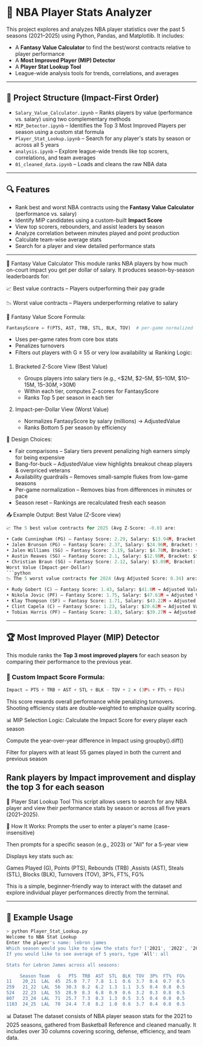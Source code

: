 # 🏀 NBA Player Stats Analyzer

This project explores and analyzes NBA player statistics over the past 5 seasons (2021–2025) using Python, Pandas, and Matplotlib. 
It includes:
- A **Fantasy Value Calculator** to find the best/worst contracts relative to player performance
- A **Most Improved Player (MIP) Detector**
- A **Player Stat Lookup Tool**
- League-wide analysis tools for trends, correlations, and averages

---

## 📁 Project Structure (Impact-First Order)

- `Salary_Value_Calculator.ipynb` – Ranks players by value (performance vs. salary) using two complementary methods  
- `MIP_Detector.ipynb` – Identifies the Top 3 Most Improved Players per season using a custom stat formula  
- `Player_Stat_Lookup.ipynb` – Search for any player's stats by season or across all 5 years  
- `analysis.ipynb` – Explore league-wide trends like top scorers, correlations, and team averages  
- `01_cleaned_data.ipynb` – Loads and cleans the raw NBA data
---

## 🔍 Features

- Rank best and worst NBA contracts using the **Fantasy Value Calculator** (performance vs. salary)
- Identify MIP candidates using a custom-built **Impact Score**
- View top scorers, rebounders, and assist leaders by season
- Analyze correlation between minutes played and point production
- Calculate team-wise average stats
- Search for a player and view detailed performance stats

---
🧮 Fantasy Value Calculator
This module ranks NBA players by how much on-court impact you get per dollar of salary.
It produces season-by-season leaderboards for:

📈 Best value contracts – Players outperforming their pay grade

📉 Worst value contracts – Players underperforming relative to salary

📐 Fantasy Value Score Formula:
```python
FantasyScore = f(PTS, AST, TRB, STL, BLK, TOV)  # per-game normalized
```
- Uses per-game rates from core box stats
- Penalizes turnovers
- Filters out players with G ≤ 55 or very low availability
📊 Ranking Logic:
1) Bracketed Z-Score View (Best Value)
   - Groups players into salary tiers (e.g., <$2M, $2–5M, $5–10M, $10–15M, $15–30M, >$30M)
   - Within each tier, computes Z-scores for FantasyScore
   - Ranks Top 5 per season in each tier

2) Impact-per-Dollar View (Worst Value)
   - Normalizes FantasyScore by salary (millions) → AdjustedValue
   - Ranks Bottom 5 per season by efficiency

🧠 Design Choices:
- Fair comparisons – Salary tiers prevent penalizing high earners simply for being expensive
- Bang-for-buck – AdjustedValue view highlights breakout cheap players & overpriced veterans
- Availability guardrails – Removes small-sample flukes from low-game seasons
- Per-game normalization – Removes bias from differences in minutes or pace
- Season reset – Rankings are recalculated fresh each season

📤 Example Output:
Best Value (Z-Score view)
```python
📈 The 5 best value contracts for 2025 (Avg Z-Score: -0.0) are:

• Cade Cunningham (PG) – Fantasy Score: 2.29, Salary: $13.94M, Bracket: $5M–$15M → Z: 2.87
• Jalen Brunson (PG) – Fantasy Score: 2.37, Salary: $24.96M, Bracket: $15M–$30M → Z: 2.7
• Jalen Williams (SG) – Fantasy Score: 2.19, Salary: $4.78M, Bracket: <$5M → Z: 2.21
• Austin Reaves (SG) – Fantasy Score: 2.1, Salary: $12.98M, Bracket: $5M–$15M → Z: 1.98
• Christian Braun (SG) – Fantasy Score: 2.12, Salary: $3.09M, Bracket: <$5M → Z: 1.96
Worst Value (Impact-per-Dollar)
```python
📉 The 5 worst value contracts for 2024 (Avg Adjusted Score: 0.34) are:

• Rudy Gobert (C) – Fantasy Score: 1.43, Salary: $41.0M → Adjusted Value: -1.35
• Nikola Jovic (PF) – Fantasy Score: 1.75, Salary: $47.61M → Adjusted Value: -1.14
• Klay Thompson (SF) – Fantasy Score: 1.71, Salary: $43.22M → Adjusted Value: -1.11
• Clint Capela (C) – Fantasy Score: 1.23, Salary: $20.62M → Adjusted Value: -1.04
• Tobias Harris (PF) – Fantasy Score: 1.83, Salary: $39.27M → Adjusted Value: -0.93
```

---
## 🏆 Most Improved Player (MIP) Detector

This module ranks the **Top 3 most improved players** for each season by comparing their performance to the previous year.

### 📐 Custom Impact Score Formula:
```python
Impact = PTS + TRB + AST + STL + BLK - TOV + 2 × (3P% + FT% + FG%)
```
This score rewards overall performance while penalizing turnovers. Shooting efficiency stats are double-weighted to emphasize quality scoring.

📊 MIP Selection Logic:
Calculate the Impact Score for every player each season

Compute the year-over-year difference in Impact using groupby().diff()

Filter for players with at least 55 games played in both the current and previous season

Rank players by Impact improvement and display the top 3 for each season
---

🔎 Player Stat Lookup Tool
This script allows users to search for any NBA player and view their performance stats by season or across all five years (2021–2025).

🧰 How It Works:
Prompts the user to enter a player's name (case-insensitive)

Then prompts for a specific season (e.g., 2023) or "All" for a 5-year view

Displays key stats such as:

Games Played (G), Points (PTS), Rebounds (TRB) ,Assists (AST), Steals (STL), Blocks (BLK), Turnovers (TOV), 3P%, FT%, FG%

This is a simple, beginner-friendly way to interact with the dataset and explore individual player performances directly from the terminal.

---

## 🧪 Example Usage

```bash
> python Player_Stat_Lookup.py
Welcome to NBA Stat Lookup
Enter the player's name: lebron james
Which season would you like to view the stats for? ['2021', '2022', '2023', '2024', '2025']
If you would like to see average of 5 years, type 'All': all

Stats for Lebron James across all seasons:

     Season Team   G   PTS  TRB  AST  STL  BLK  TOV  3P%  FT%  FG%
11    20_21  LAL  45  25.0  7.7  7.8  1.1  0.6  3.7  0.4  0.7  0.5
259   21_22  LAL  56  30.3  8.2  6.2  1.3  1.1  3.5  0.4  0.8  0.5
524   22_23  LAL  55  28.9  8.3  6.8  0.9  0.6  3.2  0.3  0.8  0.5
807   23_24  LAL  71  25.7  7.3  8.3  1.3  0.5  3.5  0.4  0.8  0.5
1103  24_25  LAL  70  24.4  7.8  8.2  1.0  0.6  3.7  0.4  0.8  0.5
```


📊 Dataset
The dataset consists of NBA player season stats for the 2021 to 2025 seasons, gathered from Basketball Reference and cleaned manually. It includes over 30 columns covering scoring, defense, efficiency, and team data.


